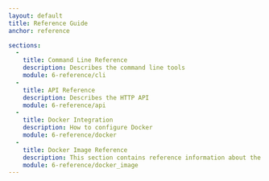 ```yaml
---
layout: default
title: Reference Guide
anchor: reference

sections:
  -
    title: Command Line Reference
    description: Describes the command line tools
    module: 6-reference/cli
  -
    title: API Reference
    description: Describes the HTTP API
    module: 6-reference/api
  -
    title: Docker Integration
    description: How to configure Docker
    module: 6-reference/docker
  -
    title: Docker Image Reference
    description: This section contains reference information about the StorageOS docker image.
    module: 6-reference/docker_image
---
```


